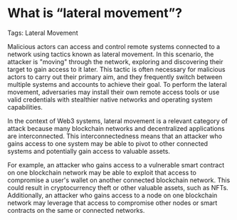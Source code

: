 # What is “lateral movement”?

Tags: Lateral Movement

Malicious actors can access and control remote systems connected to a network using tactics known as lateral movement. In this scenario, the attacker is "moving" through the network, exploring and discovering their target to gain access to it later. This tactic is often necessary for malicious actors to carry out their primary aim, and they frequently switch between multiple systems and accounts to achieve their goal. To perform the lateral movement, adversaries may install their own remote access tools or use valid credentials with stealthier native networks and operating system capabilities.

In the context of Web3 systems, lateral movement is a relevant category of attack because many blockchain networks and decentralized applications are interconnected. This interconnectedness means that an attacker who gains access to one system may be able to pivot to other connected systems and potentially gain access to valuable assets.

For example, an attacker who gains access to a vulnerable smart contract on one blockchain network may be able to exploit that access to compromise a user's wallet on another connected blockchain network. This could result in cryptocurrency theft or other valuable assets, such as NFTs. Additionally, an attacker who gains access to a node on one blockchain network may leverage that access to compromise other nodes or smart contracts on the same or connected networks.